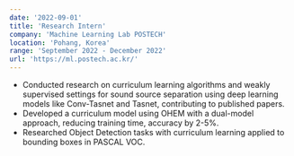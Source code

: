 ```yaml
---
date: '2022-09-01'
title: 'Research Intern'
company: 'Machine Learning Lab POSTECH'
location: 'Pohang, Korea'
range: 'September 2022 - December 2022'
url: 'https://ml.postech.ac.kr/'
---
```


- Conducted research on curriculum learning algorithms and weakly supervised settings for sound source separation using deep learning models like Conv-Tasnet and Tasnet, contributing to published papers.
- Developed a curriculum model using OHEM with a dual-model approach, reducing training time, accuracy by 2-5%.
- Researched Object Detection tasks with curriculum learning applied to bounding boxes in PASCAL VOC.